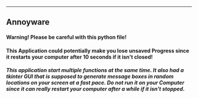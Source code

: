   ________________________________________________________________________________________
## Annoyware 

#### Warning! Please be careful with this python file!
#### This Application could potentially make you lose unsaved Progress since it restarts your computer after 10 seconds if it isn't closed!
          

##### This application start multiple functions at the same time. It also had a tkinter GUI that is supposed to generate message boxes in random locations on your screen at a fast pace. Do not run it on your Computer since it can really restart your computer after a while if it isn't stopped.
